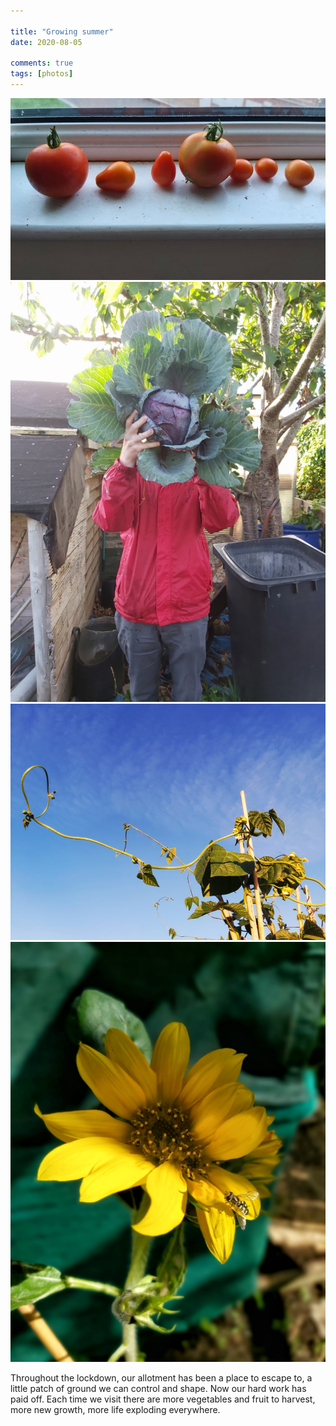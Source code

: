 ```yaml
---

title: "Growing summer"
date: 2020-08-05

comments: true
tags: [photos]
---
```

<img src="/assets/images/articles/summer1.jpeg" class="responsive"><br>
<img src="/assets/images/articles/summer2.jpeg" class="responsive"><br>
<img src="/assets/images/articles/summer4.jpeg" class="responsive"><br>
<img src="/assets/images/articles/summer3.jpeg" class="responsive"><br>


Throughout the lockdown, our allotment has been a place to escape to, a little patch of ground we can control and shape. Now our hard work has paid off. Each time we visit there are more vegetables and fruit to harvest, more new growth, more life exploding everywhere.
